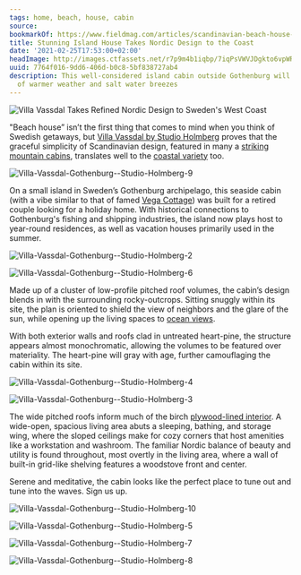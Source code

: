 ```yaml
---
tags: home, beach, house, cabin
source:
bookmarkOf: https://www.fieldmag.com/articles/scandinavian-beach-house-villa-vassdal-gothenburg-sweden
title: Stunning Island House Takes Nordic Design to the Coast
date: '2021-02-25T17:53:00+02:00'
headImage: http://images.ctfassets.net/r7p9m4b1iqbp/7iqPsVWVJDgkto6vpWRS0m/4acc0197eec9196f7fae80b1ddb1ea4f/Villa-Vassdal-Cabin-Sweden-Thumb.jpg?w=1000
uuid: 7764f016-9dd6-406d-b0c8-5bf838727ab4
description: This well-considered island cabin outside Gothenburg will have you daydreaming
  of warmer weather and salt water breezes
---
```


 ![Villa Vassdal Takes Refined Nordic Design to Sweden's West Coast](//images.ctfassets.net/r7p9m4b1iqbp/7iqPsVWVJDgkto6vpWRS0m/4acc0197eec9196f7fae80b1ddb1ea4f/Villa-Vassdal-Cabin-Sweden-Thumb.jpg?w=10&q=1&fm=jpg&fl=progressive) 

"Beach house” isn’t the first thing that comes to mind when you think of Swedish getaways, but [Villa Vassdal by Studio Holmberg](https://www.studioholmberg.se/) proves that the graceful simplicity of Scandinavian design, featured in many a [striking mountain cabins](https://www.fieldmag.com/articles/mork-ulnes-mylla-hytte-plywood-cabin-norway), translates well to the [coastal variety](https://www.fieldmag.com/articles/modern-coastal-micro-cabins-go-logic-maine) too.

 ![Villa-Vassdal-Gothenburg--Studio-Holmberg-9](//images.ctfassets.net/r7p9m4b1iqbp/5F3f8UE5CFXoii3ILeJ5LN/8e98fa544ad36b7685460f5dc4a64ace/Villa-Vassdal-Gothenburg--Studio-Holmberg-9.jpg?w=10&q=1&fm=jpg&fl=progressive) 

On a small island in Sweden’s Gothenburg archipelago, this seaside cabin (with a vibe similar to that of famed [Vega Cottage](https://www.fieldmag.com/articles/vega-norway-cabin-architecture-inspiration)) was built for a retired couple looking for a holiday home. With historical connections to Gothenburg's fishing and shipping industries, the island now plays host to year-round residences, as well as vacation houses primarily used in the summer.

 ![Villa-Vassdal-Gothenburg--Studio-Holmberg-2](//images.ctfassets.net/r7p9m4b1iqbp/5P4icmKNnVp63woqwjwst8/7bf156ce894ec2e56fd23bf879f6b9ec/Villa-Vassdal-Gothenburg--Studio-Holmberg-2.jpg?w=10&q=1&fm=jpg&fl=progressive) 

 ![Villa-Vassdal-Gothenburg--Studio-Holmberg-6](//images.ctfassets.net/r7p9m4b1iqbp/1oX9rPsuc1x2Ctk7WdTdRK/c4435e20fe5b247624e6fa1cbb269a64/Villa-Vassdal-Gothenburg--Studio-Holmberg-6.jpg?w=10&q=1&fm=jpg&fl=progressive) 

Made up of a cluster of low-profile pitched roof volumes, the cabin’s design blends in with the surrounding rocky-outcrops. Sitting snuggly within its site, the plan is oriented to shield the view of neighbors and the glare of the sun, while opening up the living spaces to [ocean views](https://www.fieldmag.com/articles/best-beach-cabin-airbnb-cottage-rentals-in-maine).

With both exterior walls and roofs clad in untreated heart-pine, the structure appears almost monochromatic, allowing the volumes to be featured over materiality. The heart-pine will gray with age, further camouflaging the cabin within its site.

 ![Villa-Vassdal-Gothenburg--Studio-Holmberg-4](//images.ctfassets.net/r7p9m4b1iqbp/6WG9LoCeCQbOgq76bpzhXV/ec262c26734a6347707f1d7fb8dae3a3/Villa-Vassdal-Gothenburg--Studio-Holmberg-4.jpg?w=10&q=1&fm=jpg&fl=progressive) 

 ![Villa-Vassdal-Gothenburg--Studio-Holmberg-3](//images.ctfassets.net/r7p9m4b1iqbp/5Xk5797KkxPaMLwfrB1OH5/45f7a08e859745f5fed7f7743ba78024/Villa-Vassdal-Gothenburg--Studio-Holmberg-3.jpg?w=10&q=1&fm=jpg&fl=progressive) 

The wide pitched roofs inform much of the birch [plywood-lined interior](https://www.fieldmag.com/articles/snow-peak-tiny-house-jyubako-available-in-usa). A wide-open, spacious living area abuts a sleeping, bathing, and storage wing, where the sloped ceilings make for cozy corners that host amenities like a workstation and washroom. The familiar Nordic balance of beauty and utility is found throughout, most overtly in the living area, where a wall of built-in grid-like shelving features a woodstove front and center.

Serene and meditative, the cabin looks like the perfect place to tune out and tune into the waves. Sign us up.

 ![Villa-Vassdal-Gothenburg--Studio-Holmberg-10](//images.ctfassets.net/r7p9m4b1iqbp/7fdzT4kAVqmuJwnhWf7phd/95790b5b3a06a5ee0fe9918621a577ed/Villa-Vassdal-Gothenburg--Studio-Holmberg-10.jpg?w=10&q=1&fm=jpg&fl=progressive) 

 ![Villa-Vassdal-Gothenburg--Studio-Holmberg-5](//images.ctfassets.net/r7p9m4b1iqbp/4Oy4h1a4LVqbCAmh1sMCW9/8aa6067e43684b20480d11e2c16a09be/Villa-Vassdal-Gothenburg--Studio-Holmberg-5.jpg?w=10&q=1&fm=jpg&fl=progressive) 

 ![Villa-Vassdal-Gothenburg--Studio-Holmberg-7](//images.ctfassets.net/r7p9m4b1iqbp/1PiMEotNKJSig0TpaF6RrY/65243e17f49656b8f9921b30033d135d/Villa-Vassdal-Gothenburg--Studio-Holmberg-7.jpg?w=10&q=1&fm=jpg&fl=progressive) 

 ![Villa-Vassdal-Gothenburg--Studio-Holmberg-8](//images.ctfassets.net/r7p9m4b1iqbp/1UbbdrU1DVhitNhj3POuQf/439e28a01b637358b55ed16f878e5df9/Villa-Vassdal-Gothenburg--Studio-Holmberg-8.jpg?w=10&q=1&fm=jpg&fl=progressive)